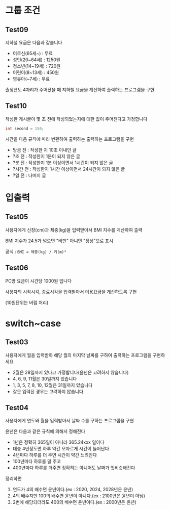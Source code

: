 # 그룹 조건

## Test09

지하철 요금은 다음과 같습니다

- 어르신(65세~) : 무료
- 성인(20~64세) : 1250원
- 청소년(14~19세) : 720원
- 어린이(8~13세) : 450원
- 영유아(~7세) : 무료

출생년도 4자리가 주어졌을 때 지하철 요금을 계산하여 출력하는 프로그램을 구현

## Test10

작성한 게시글이 몇 초 전에 작성되었는지에 대한 값이 주어진다고 가정합니다

```java
int second = 150;
```

시간을 다음 규칙에 따라 변환하여 출력하는 출력하는 프로그램을 구현

- 방금 전 : 작성한 지 10초 이내인 글
- ?초 전 : 작성한지 1분이 되지 않은 글
- ?분 전 : 작성한지 1분 이상이면서 1시간이 되지 않은 글
- ?시간 전 : 작성한지 1시간 이상이면서 24시간이 되지 않은 글
- ?일 전 : 나머지 글

# 입출력

## Test05

사용자에게 신장(cm)과 체중(kg)을 입력받아서 BMI 지수를 계산하여 출력

BMI 지수가 24.5가 넘으면 "비만" 아니면 "정상"으로 표시

공식 : `BMI = 체중(kg) / 키(m)²` 



## Test06

PC방 요금이 시간당 1000원 입니다

사용자의 시작시각, 종료시각을 입력받아서 이용요금을 계산하도록 구현

(10원단위는 버림 처리)


# switch~case

## Test03

사용자에게 월을 입력받아 해당 월의 마지막 날짜를 구하여 출력하는 프로그램을 구현하세요

- 2월은 28일까지 있다고 가정합니다(윤년은 고려하지 않습니다)
- 4, 6, 9, 11월은 30일까지 있습니다
- 1, 3, 5, 7, 8, 10, 12월은 31일까지 있습니다
- 잘못 입력된 경우는 고려하지 않습니다

## Test04

사용자에게 연도와 월을 입력받아서 날짜 수를 구하는 프로그램을 구현

윤년은 다음과 같은 규칙에 의해서 정해진다

- 1년은 정확히 365일이 아니라 365.24xxx 일이다
- 대충 4년정도면 하루 약간 모자르게 시간이 늘어난다
- 4년마다 하루를 더 주면 시간이 약간 느려진다
- 100년마다 하루를 덜 주고
- 400년마다 하루를 더주면 정확히는 아니어도 날짜가 엇비슷해진다

정리하면
1. 연도가 4의 배수면 윤년이다.(ex : 2020, 2024, 2028년은 윤년)
2. 4의 배수지만 100의 배수면 윤년이 아니다.(ex : 2100년은 윤년이 아님)
3. 2번에 해당되더라도 400의 배수면 윤년이다.(ex : 2000년은 윤년)


























